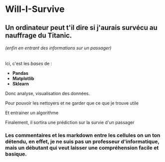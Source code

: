 # Will-I-Survive

## Un ordinateur peut t'il dire si j'aurais survécu au nauffrage du Titanic.
###### (enfin en entrant des informations sur un passager)

Ici, c'est les *bases* de :
- **Pandas**
- **Matplotlib**
- **Sklearn**

Donc analyse, visualisation des données.

Pour pouvoir les nettoyers et ne garder que ce que je trouve utile

Et entrainer un algorithme 

Finalement, il sortira une prédiction sur la survie d'un passager


### Les commentaires et les markdown entre les cellules on un ton détendu, en effet, je ne suis pas un professeur d'informatique, mais un débutant qui veut laisser une compréhension facile et basique.
